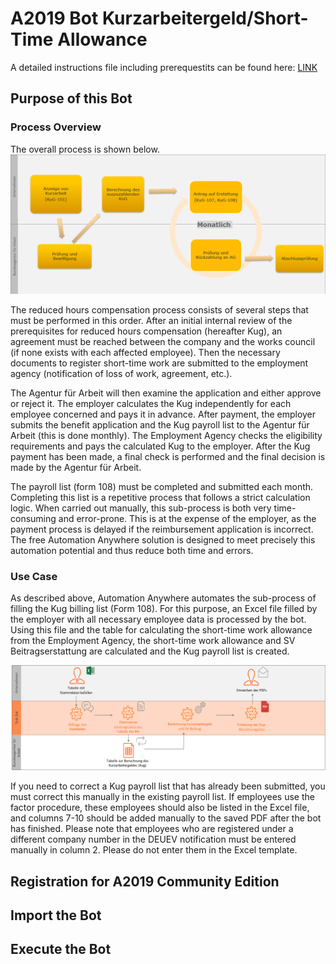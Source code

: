 # A2019 Bot Kurzarbeitergeld/Short-Time Allowance

A detailed instructions file including prerequestits can be found here: [LINK](https://botcenter.automationanywhere.com/Kurzarbeitergeld+Automation+Anywhere+-+readme.pdf?_ga=2.180671847.1358190244.1591715223-560923315.1591715223)

## Purpose of this Bot

### Process Overview
The overall process is shown below.
![Process Overview](/Images/Process_Overview.png)

The reduced hours compensation process consists of several steps that must be performed in this order. After an initial internal review of the prerequisites for reduced hours compensation (hereafter Kug), an agreement must be reached between the company and the works council (if none exists with each affected employee). Then the necessary documents to register short-time work are submitted to the employment agency (notification of loss of work, agreement, etc.). 

The Agentur für Arbeit will then examine the application and either approve or reject it. The employer calculates the Kug independently for each employee concerned and pays it in advance. After payment, the employer submits the benefit application and the Kug payroll list to the  Agentur für Arbeit (this is done monthly). The Employment Agency checks the eligibility requirements and pays the calculated Kug to the employer. After the Kug payment has been made, a final check is performed and the final decision is made by the Agentur für Arbeit.

The payroll list (form 108) must be completed and submitted each month. Completing this list is a repetitive process that follows a strict calculation logic. When carried out manually, this sub-process is both very time-consuming and error-prone. This is at the expense of the employer, as the payment process is delayed if the reimbursement application is incorrect. The free Automation Anywhere solution is designed to meet precisely this automation potential and thus reduce both time and errors.


### Use Case

As described above, Automation Anywhere automates the sub-process of filling the Kug billing list (Form 108). For this purpose, an Excel file filled by the employer with all necessary employee data is processed by the bot. Using this file and the table for calculating the short-time work allowance from the Employment Agency, the short-time work allowance and SV Beitragserstattung are calculated and the Kug payroll list is created.

![Use Case](/Images/Use_Case.png)

If you need to correct a Kug payroll list that has already been submitted, you must correct this manually in the existing payroll list. If employees use the factor procedure, these employees should also be listed in the Excel file, and columns 7-10 should be added manually to the saved PDF after the bot has finished.
Please note that employees who are registered under a different company number in the DEUEV notification must be entered manually in column 2. Please do not enter them in the Excel template.


## Registration for A2019 Community Edition 

## Import the Bot

## Execute the Bot

